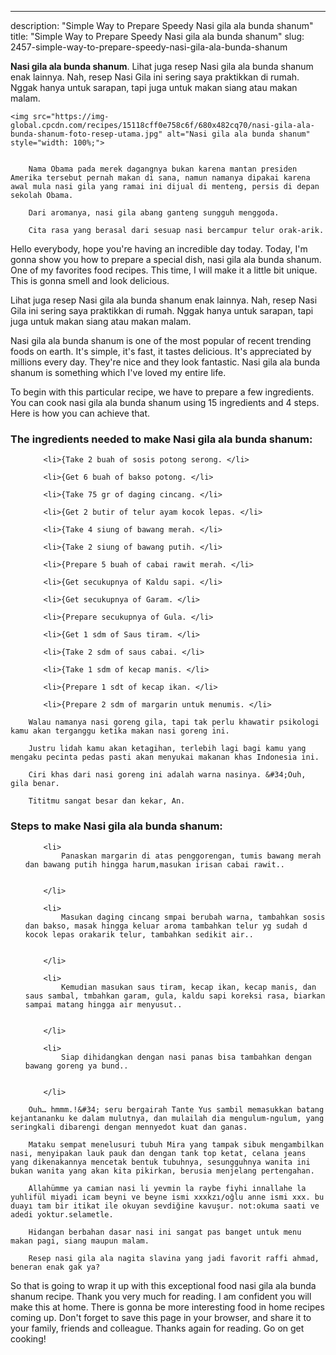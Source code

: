 ---
description: "Simple Way to Prepare Speedy Nasi gila ala bunda shanum"
title: "Simple Way to Prepare Speedy Nasi gila ala bunda shanum"
slug: 2457-simple-way-to-prepare-speedy-nasi-gila-ala-bunda-shanum

<p>
	<strong>Nasi gila ala bunda shanum</strong>. 
	Lihat juga resep Nasi gila ala bunda shanum enak lainnya. Nah, resep Nasi Gila ini sering saya praktikkan di rumah. Nggak hanya untuk sarapan, tapi juga untuk makan siang atau makan malam.
</p>
<p>
	
	<img src="https://img-global.cpcdn.com/recipes/15118cff0e758c6f/680x482cq70/nasi-gila-ala-bunda-shanum-foto-resep-utama.jpg" alt="Nasi gila ala bunda shanum" style="width: 100%;">
	
	
		Nama Obama pada merek dagangnya bukan karena mantan presiden Amerika tersebut pernah makan di sana, namun namanya dipakai karena awal mula nasi gila yang ramai ini dijual di menteng, persis di depan sekolah Obama.
	
		Dari aromanya, nasi gila abang ganteng sungguh menggoda.
	
		Cita rasa yang berasal dari sesuap nasi bercampur telur orak-arik.
	
</p>
<p>
	Hello everybody, hope you're having an incredible day today. Today, I'm gonna show you how to prepare a special dish, nasi gila ala bunda shanum. One of my favorites food recipes. This time, I will make it a little bit unique. This is gonna smell and look delicious.
</p>
	
<p>
	Lihat juga resep Nasi gila ala bunda shanum enak lainnya. Nah, resep Nasi Gila ini sering saya praktikkan di rumah. Nggak hanya untuk sarapan, tapi juga untuk makan siang atau makan malam.
</p>
<p>
	Nasi gila ala bunda shanum is one of the most popular of recent trending foods on earth. It's simple, it's fast, it tastes delicious. It's appreciated by millions every day. They're nice and they look fantastic. Nasi gila ala bunda shanum is something which I've loved my entire life.
</p>

<p>
To begin with this particular recipe, we have to prepare a few ingredients. You can cook nasi gila ala bunda shanum using 15 ingredients and 4 steps. Here is how you can achieve that.
</p>

<h3>The ingredients needed to make Nasi gila ala bunda shanum:</h3>

<ol>
	
		<li>{Take 2 buah of sosis potong serong. </li>
	
		<li>{Get 6 buah of bakso potong. </li>
	
		<li>{Take 75 gr of daging cincang. </li>
	
		<li>{Get 2 butir of telur ayam kocok lepas. </li>
	
		<li>{Take 4 siung of bawang merah. </li>
	
		<li>{Take 2 siung of bawang putih. </li>
	
		<li>{Prepare 5 buah of cabai rawit merah. </li>
	
		<li>{Get secukupnya of Kaldu sapi. </li>
	
		<li>{Get secukupnya of Garam. </li>
	
		<li>{Prepare secukupnya of Gula. </li>
	
		<li>{Get 1 sdm of Saus tiram. </li>
	
		<li>{Take 2 sdm of saus cabai. </li>
	
		<li>{Take 1 sdm of kecap manis. </li>
	
		<li>{Prepare 1 sdt of kecap ikan. </li>
	
		<li>{Prepare 2 sdm of margarin untuk menumis. </li>
	
</ol>
<p>
	
		Walau namanya nasi goreng gila, tapi tak perlu khawatir psikologi kamu akan terganggu ketika makan nasi goreng ini.
	
		Justru lidah kamu akan ketagihan, terlebih lagi bagi kamu yang mengaku pecinta pedas pasti akan menyukai makanan khas Indonesia ini.
	
		Ciri khas dari nasi goreng ini adalah warna nasinya. &#34;Ouh, gila benar.
	
		Tititmu sangat besar dan kekar, An.
	
</p>

<h3>Steps to make Nasi gila ala bunda shanum:</h3>

<ol>
	
		<li>
			Panaskan margarin di atas penggorengan, tumis bawang merah dan bawang putih hingga harum,masukan irisan cabai rawit..
			
			
		</li>
	
		<li>
			Masukan daging cincang smpai berubah warna, tambahkan sosis dan bakso, masak hingga keluar aroma tambahkan telur yg sudah d kocok lepas orakarik telur, tambahkan sedikit air..
			
			
		</li>
	
		<li>
			Kemudian masukan saus tiram, kecap ikan, kecap manis, dan saus sambal, tmbahkan garam, gula, kaldu sapi koreksi rasa, biarkan sampai matang hingga air menyusut..
			
			
		</li>
	
		<li>
			Siap dihidangkan dengan nasi panas bisa tambahkan dengan bawang goreng ya bund..
			
			
		</li>
	
</ol>

<p>
	
		Ouh… hmmm.!&#34; seru bergairah Tante Yus sambil memasukkan batang kejantananku ke dalam mulutnya, dan mulailah dia mengulum-ngulum, yang seringkali dibarengi dengan mennyedot kuat dan ganas.
	
		Mataku sempat menelusuri tubuh Mira yang tampak sibuk mengambilkan nasi, menyipakan lauk pauk dan dengan tank top ketat, celana jeans yang dikenakannya mencetak bentuk tubuhnya, sesungguhnya wanita ini bukan wanita yang akan kita pikirkan, berusia menjelang pertengahan.
	
		Allahümme ya camian nasi li yevmin la raybe fiyhi innallahe la yuhlifül miyadi icam beyni ve beyne ismi xxxkzı/oğlu anne ismi xxx. bu duayı tam bir itikat ile okuyan sevdiğine kavuşur. not:okuma saati ve adedi yoktur.selametle.
	
		Hidangan berbahan dasar nasi ini sangat pas banget untuk menu makan pagi, siang maupun malam.
	
		Resep nasi gila ala nagita slavina yang jadi favorit raffi ahmad, beneran enak gak ya?
	
</p>

<p>
	So that is going to wrap it up with this exceptional food nasi gila ala bunda shanum recipe. Thank you very much for reading. I am confident you will make this at home. There is gonna be more interesting food in home recipes coming up. Don't forget to save this page in your browser, and share it to your family, friends and colleague. Thanks again for reading. Go on get cooking!
</p>
